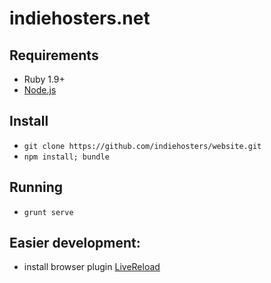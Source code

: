 indiehosters.net
================

## Requirements
  * Ruby 1.9+
  * [Node.js](http://nodejs.org)

## Install
  * `git clone https://github.com/indiehosters/website.git`
  * `npm install; bundle`

## Running
  * `grunt serve`

## Easier development:
  * install browser plugin [LiveReload](http://feedback.livereload.com/knowledgebase/articles/86242-how-do-i-install-and-use-the-browser-extensions-)
